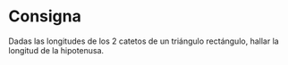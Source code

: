 # Consigna
Dadas las longitudes de los 2 catetos de un triángulo rectángulo, hallar la longitud de la hipotenusa.